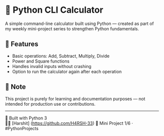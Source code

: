 # 🧮 Python CLI Calculator

A simple command-line calculator built using Python — created as part of my weekly mini-project series to strengthen Python fundamentals.

## 🚀 Features
- Basic operations: Add, Subtract, Multiply, Divide
- Power and Square functions
- Handles invalid inputs without crashing
- Option to run the calculator again after each operation

## 📌 Note
This project is purely for learning and documentation purposes — not intended for production use or contributions.

---

🔨 Built with Python 3  
🧑‍💻 [Harshit] (https://github.com/H4RSH-33)
📅 Mini Project 1/6 · #PythonProjects
